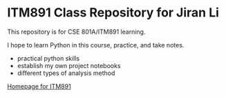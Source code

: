# ITM891 Class Repository for Jiran Li
This repository is for CSE 801A/ITM891 learning.
 
I hope to learn Python in this course, practice, and take notes. 
 * practical python skills
 * establish my own project notebooks
 * different types of analysis method


 [Homepage for ITM891](https://d2l.msu.edu/d2l/home/1656899)
